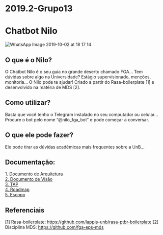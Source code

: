 # 2019.2-Grupo13

# Chatbot Nilo

![WhatsApp Image 2019-10-02 at 18 17 14](https://user-images.githubusercontent.com/48720096/66082801-4f71be00-e541-11e9-8094-5a0f298801b1.jpeg)

## O que é o Nilo?

O Chatbot Nilo é o seu guia no grande deserto chamado FGA…
Tem dúvidas sobre algo na Universidade? Estágio supervisionado, menções, monitoria… O Nilo pode te ajudar!
Criado a partir do Rasa-boilerplate [1] e desenvolvido na matéria de MDS [2].

## Como utilizar?

Basta que você tenho o Telegram instalado no seu computador ou celular…
Procure o bot pelo nome “@nilo_fga_bot” e pode começar a conversar.

## O que ele pode fazer?

Ele pode tirar as dúvidas acadêmicas mais frequentes sobre a UnB…

## Documentação:
 [1. Documento de Arquitetura](https://github.com/fga-eps-mds/2019.2-Chatbot-Nilo/blob/develop/docs/DocumentoDeArquitetura.md) <br>
[2. Documento de Visão](https://github.com/fga-eps-mds/2019.2-Chatbot-Nilo/blob/develop/docs/DocumentoDeVisao.md) <br>
[3. TAP](https://github.com/fga-eps-mds/2019.2-Chatbot-Nilo/blob/develop/docs/TAP.md) <br>
[4. Roadmap](https://github.com/fga-eps-mds/2019.2-Chatbot-Nilo/blob/develop/docs/Roadmap.md) <br>
[5. Escopo](https://github.com/fga-eps-mds/2019.2-Chatbot-Nilo/blob/develop/docs/Escopo.md) <br>

## Referenciais
[1] Rasa-boilerplate: <https://github.com/lappis-unb/rasa-ptbr-boilerplate>
[2] Disciplina MDS: <https://github.com/fga-eps-mds>
